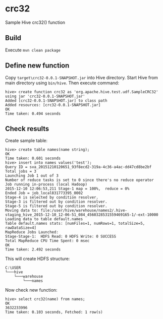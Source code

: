 # crc32
Sample Hive crc32() function

## Build
Execute `mvn clean package`

## Define new function
Copy `target\crc32-0.0.1-SNAPSHOT.jar` into Hive directory. Start Hive from main directory using `bin/hive`.
Then execute command:
```
hive> create function crc32 as 'org.apache.hive.test.udf.SampleCRC32' using jar 'crc32-0.0.1-SNAPSHOT.jar'
Added [crc32-0.0.1-SNAPSHOT.jar] to class path
Added resources: [crc32-0.0.1-SNAPSHOT.jar]
OK
Time taken: 0.494 seconds
```

## Check results
Create sample table:
```
hive> create table names(name string);
OK
Time taken: 0.601 seconds
hive> insert into names values('test');
Query ID = sva_20151210120651_93f8ecd2-319a-4c36-a4ac-dd47cd8be2bf
Total jobs = 3
Launching Job 1 out of 3
Number of reduce tasks is set to 0 since there's no reduce operator
Job running in-process (local Hadoop)
2015-12-10 12:06:53,211 Stage-1 map = 100%,  reduce = 0%
Ended Job = job_local831773395_0002
Stage-4 is selected by condition resolver.
Stage-3 is filtered out by condition resolver.
Stage-5 is filtered out by condition resolver.
Moving data to: file:/user/hive/warehouse/names2/.hive-staging_hive_2015-12-10_12-06-51_084_4560328531559469165-1/-ext-10000
Loading data to table default.names
Table default.names stats: [numFiles=1, numRows=1, totalSize=5, rawDataSize=4]
MapReduce Jobs Launched:
Stage-Stage-1:  HDFS Read: 0 HDFS Write: 0 SUCCESS
Total MapReduce CPU Time Spent: 0 msec
OK
Time taken: 2.492 seconds
```
This will create HDFS structure:
```
C:\USER
└───hive
    └───warehouse
        └───names
```

Now check new function:
```
hive> select crc32(name) from names;
OK
3632233996
Time taken: 0.103 seconds, Fetched: 1 row(s)
```
